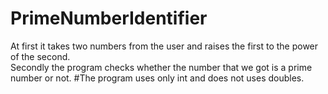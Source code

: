 # PrimeNumberIdentifier
At first it takes two numbers from the user and raises the first to the power of the second.  
Secondly the program checks whether the number that we got is a prime number or not.
#The program uses only int and does not uses doubles.

